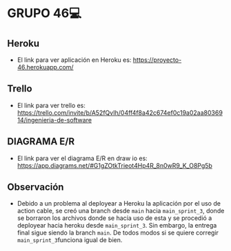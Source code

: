 # GRUPO 46:computer:

## Heroku
* El link para ver aplicación en Heroku es: https://proyecto-46.herokuapp.com/

## Trello
* El link para ver trello es: https://trello.com/invite/b/A52fQvIh/04ff4f8a42c674ef0c19a02aa8036914/ingenieria-de-software

## DIAGRAMA E/R
* El link para ver el diagrama E/R en draw io es: https://app.diagrams.net/#G1gZOtkTrieot4Hp4R_8n0wR9_K_O8Pg5b

## Observación
* Debido a un problema al deployear a Heroku la aplicación por el uso de action cable, se creó una branch desde ```main``` hacia ```main_sprint_3```, donde se borraron los archivos donde se hacía uso de esta y se procedió a deployear hacia heroku desde ```main_sprint_3```. Sin embargo, la entrega final sigue siendo la branch ```main```. De todos modos si se quiere corregir ```main_sprint_3```funciona igual de bien.